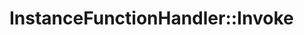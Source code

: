 # InstanceFunctionHandler::Invoke

```{doxygenfunction} YR::InstanceFunctionHandler::Invoke(Args &&...args)
```

